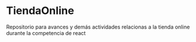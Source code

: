 # TiendaOnline
Repositorio para avances y demás actividades relacionas a la tienda online durante la competencia de react
